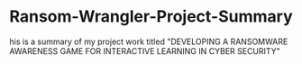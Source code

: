 # Ransom-Wrangler-Project-Summary
his is a summary of my project work titled "DEVELOPING A RANSOMWARE AWARENESS GAME FOR INTERACTIVE LEARNING IN CYBER SECURITY"  

